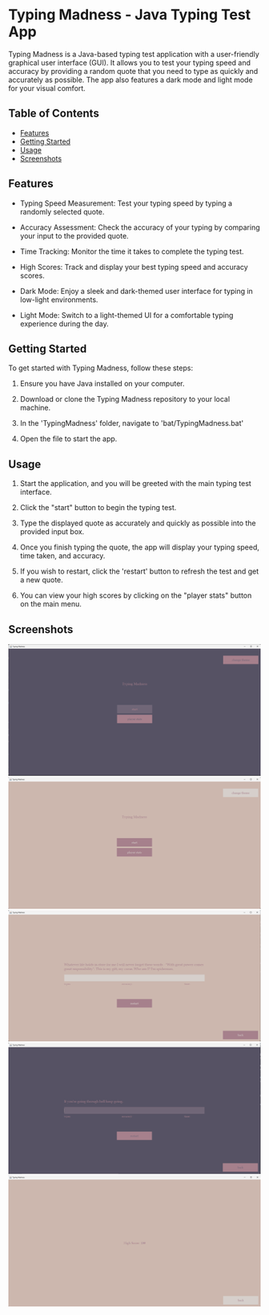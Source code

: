 # Typing Madness - Java Typing Test App

Typing Madness is a Java-based typing test application with a user-friendly graphical user interface (GUI). It allows you to test your typing speed and accuracy by providing a random quote that you need to type as quickly and accurately as possible. The app also features a dark mode and light mode for your visual comfort.

## Table of Contents

- [Features](#features)
- [Getting Started](#getting-started)
- [Usage](#usage)
- [Screenshots](#screenshots)

## Features

- Typing Speed Measurement: Test your typing speed by typing a randomly selected quote.

- Accuracy Assessment: Check the accuracy of your typing by comparing your input to the provided quote.

- Time Tracking: Monitor the time it takes to complete the typing test.

- High Scores: Track and display your best typing speed and accuracy scores.

- Dark Mode: Enjoy a sleek and dark-themed user interface for typing in low-light environments.

- Light Mode: Switch to a light-themed UI for a comfortable typing experience during the day.

## Getting Started

To get started with Typing Madness, follow these steps:

1. Ensure you have Java installed on your computer.

2. Download or clone the Typing Madness repository to your local machine.

3. In the 'TypingMadness' folder, navigate to 'bat/TypingMadness.bat'

4. Open the file to start the app.

## Usage

1. Start the application, and you will be greeted with the main typing test interface.

2. Click the "start" button to begin the typing test.

3. Type the displayed quote as accurately and quickly as possible into the provided input box.

4. Once you finish typing the quote, the app will display your typing speed, time taken, and accuracy.

5. If you wish to restart, click the 'restart' button to refresh the test and get a new quote.

6. You can view your high scores by clicking on the "player stats" button on the main menu.

## Screenshots

![Menu Screen Dark Mode Screenshot](Screenshots/menu-dark.png)
![Menu Screen Light Mode Screenshot](Screenshots/menu-light.png)
![Typing Screen Light Mode Screenshot](Screenshots/typing-screen-light.png)
![Typing Screen Dark Mode Screenshot](Screenshots/typing-screen-dark.png)
![Player Stats Screenshot](Screenshots/player-stats.png)
